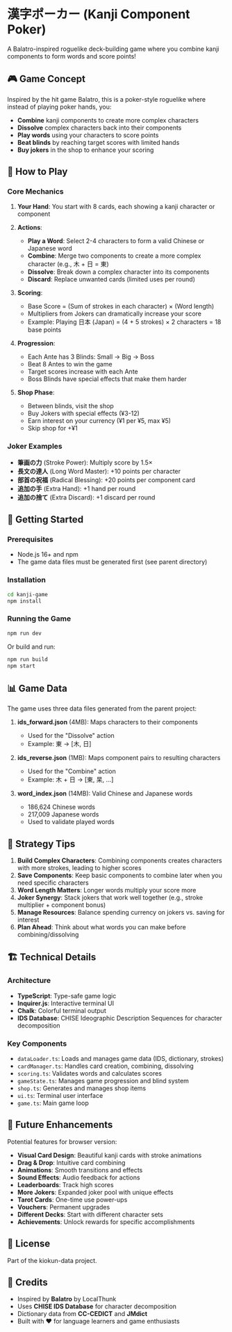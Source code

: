 # 漢字ポーカー (Kanji Component Poker)

A Balatro-inspired roguelike deck-building game where you combine kanji components to form words and score points!

## 🎮 Game Concept

Inspired by the hit game Balatro, this is a poker-style roguelike where instead of playing poker hands, you:
- **Combine** kanji components to create more complex characters
- **Dissolve** complex characters back into their components
- **Play words** using your characters to score points
- **Beat blinds** by reaching target scores with limited hands
- **Buy jokers** in the shop to enhance your scoring

## 🎯 How to Play

### Core Mechanics

1. **Your Hand**: You start with 8 cards, each showing a kanji character or component
2. **Actions**:
   - **Play a Word**: Select 2-4 characters to form a valid Chinese or Japanese word
   - **Combine**: Merge two components to create a more complex character (e.g., 木 + 日 = 東)
   - **Dissolve**: Break down a complex character into its components
   - **Discard**: Replace unwanted cards (limited uses per round)

3. **Scoring**: 
   - Base Score = (Sum of strokes in each character) × (Word length)
   - Multipliers from Jokers can dramatically increase your score
   - Example: Playing 日本 (Japan) = (4 + 5 strokes) × 2 characters = 18 base points

4. **Progression**:
   - Each Ante has 3 Blinds: Small → Big → Boss
   - Beat 8 Antes to win the game
   - Target scores increase with each Ante
   - Boss Blinds have special effects that make them harder

5. **Shop Phase**:
   - Between blinds, visit the shop
   - Buy Jokers with special effects (¥3-12)
   - Earn interest on your currency (¥1 per ¥5, max ¥5)
   - Skip shop for +¥1

### Joker Examples

- **筆画の力** (Stroke Power): Multiply score by 1.5×
- **長文の達人** (Long Word Master): +10 points per character
- **部首の祝福** (Radical Blessing): +20 points per component card
- **追加の手** (Extra Hand): +1 hand per round
- **追加の捨て** (Extra Discard): +1 discard per round

## 🚀 Getting Started

### Prerequisites

- Node.js 16+ and npm
- The game data files must be generated first (see parent directory)

### Installation

```bash
cd kanji-game
npm install
```

### Running the Game

```bash
npm run dev
```

Or build and run:

```bash
npm run build
npm start
```

## 📊 Game Data

The game uses three data files generated from the parent project:

1. **ids_forward.json** (4MB): Maps characters to their components
   - Used for the "Dissolve" action
   - Example: 東 → [木, 日]

2. **ids_reverse.json** (1MB): Maps component pairs to resulting characters
   - Used for the "Combine" action
   - Example: 木 + 日 → [東, 杲, ...]

3. **word_index.json** (14MB): Valid Chinese and Japanese words
   - 186,624 Chinese words
   - 217,009 Japanese words
   - Used to validate played words

## 🎲 Strategy Tips

1. **Build Complex Characters**: Combining components creates characters with more strokes, leading to higher scores
2. **Save Components**: Keep basic components to combine later when you need specific characters
3. **Word Length Matters**: Longer words multiply your score more
4. **Joker Synergy**: Stack jokers that work well together (e.g., stroke multiplier + component bonus)
5. **Manage Resources**: Balance spending currency on jokers vs. saving for interest
6. **Plan Ahead**: Think about what words you can make before combining/dissolving

## 🏗️ Technical Details

### Architecture

- **TypeScript**: Type-safe game logic
- **Inquirer.js**: Interactive terminal UI
- **Chalk**: Colorful terminal output
- **IDS Database**: CHISE Ideographic Description Sequences for character decomposition

### Key Components

- `dataLoader.ts`: Loads and manages game data (IDS, dictionary, strokes)
- `cardManager.ts`: Handles card creation, combining, dissolving
- `scoring.ts`: Validates words and calculates scores
- `gameState.ts`: Manages game progression and blind system
- `shop.ts`: Generates and manages shop items
- `ui.ts`: Terminal user interface
- `game.ts`: Main game loop

## 🎨 Future Enhancements

Potential features for browser version:

- **Visual Card Design**: Beautiful kanji cards with stroke animations
- **Drag & Drop**: Intuitive card combining
- **Animations**: Smooth transitions and effects
- **Sound Effects**: Audio feedback for actions
- **Leaderboards**: Track high scores
- **More Jokers**: Expanded joker pool with unique effects
- **Tarot Cards**: One-time use power-ups
- **Vouchers**: Permanent upgrades
- **Different Decks**: Start with different character sets
- **Achievements**: Unlock rewards for specific accomplishments

## 📝 License

Part of the kiokun-data project.

## 🙏 Credits

- Inspired by **Balatro** by LocalThunk
- Uses **CHISE IDS Database** for character decomposition
- Dictionary data from **CC-CEDICT** and **JMdict**
- Built with ❤️ for language learners and game enthusiasts


